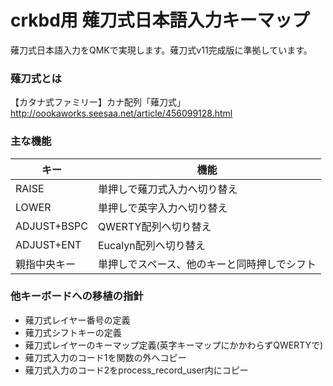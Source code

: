 # crkbd用 薙刀式日本語入力キーマップ

薙刀式日本語入力をQMKで実現します。薙刀式v11完成版に準拠しています。

### 薙刀式とは

【カタナ式ファミリー】カナ配列「薙刀式」
http://oookaworks.seesaa.net/article/456099128.html

### 主な機能

|キー|機能|
|----|----|
|RAISE|単押しで薙刀式入力へ切り替え|
|LOWER|単押しで英字入力へ切り替え|
|ADJUST+BSPC|QWERTY配列へ切り替え|
|ADJUST+ENT|Eucalyn配列へ切り替え|
|親指中央キー|単押しでスペース、他のキーと同時押しでシフト|


### 他キーボードへの移植の指針

* 薙刀式レイヤー番号の定義
* 薙刀式シフトキーの定義
* 薙刀式レイヤーのキーマップ定義(英字キーマップにかかわらずQWERTYで)
* 薙刀式入力のコード1を関数の外へコピー
* 薙刀式入力のコード2をprocess_record_user内にコピー